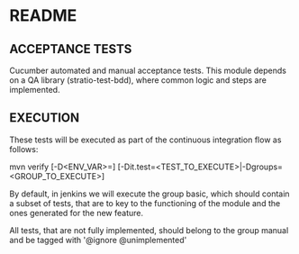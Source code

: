 # README

## ACCEPTANCE TESTS

Cucumber automated and manual acceptance tests.
This module depends on a QA library (stratio-test-bdd), where common logic and steps are implemented.

## EXECUTION

These tests will be executed as part of the continuous integration flow as follows:

mvn verify [-D<ENV_VAR>=<VALUE>] [-Dit.test=<TEST_TO_EXECUTE>|-Dgroups=<GROUP_TO_EXECUTE>]

By default, in jenkins we will execute the group basic, which should contain a subset of tests, that are to key to the functioning of the module and the ones generated for the new feature.

All tests, that are not fully implemented, should belong to the group manual and be tagged with '@ignore @unimplemented'

